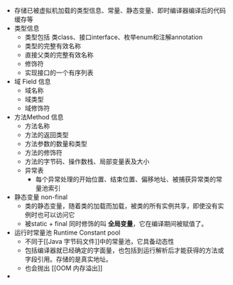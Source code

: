 - 存储已被虚拟机加载的类型信息、常量、静态变量、即时编译器编译后的代码缓存等
- 类型信息
	- 类型包括 类class、接口interface、枚举enum和注解annotation
	- 类型的完整有效名称
	- 直接父类的完整有效名称
	- 修饰符
	- 实现接口的一个有序列表
- 域 Field 信息
	- 域名称
	- 域类型
	- 域修饰符
- 方法Method 信息
	- 方法名称
	- 方法的返回类型
	- 方法参数的数量和类型
	- 方法的修饰符
	- 方法的字节码、操作数栈、局部变量表及大小
	- 异常表
		- 每个异常处理的开始位置、结束位置、偏移地址、被捕获异常类的常量池索引
- 静态变量 non-final
	- 类的静态变量，随着类的加载而加载，被类的所有实例共享，即使没有实例时也可以访问它
	- 被static + final 同时修饰的叫 **全局变量**，它在编译期间被赋值了。
- 运行时常量池 Runtime Constant pool
	- 不同于[[Java 字节码文件]]中的常量池，它具备动态性
	- 包括编译器就已经确定的字面量，也包括到运行解析后才能获得的方法或字段引用。存储的是真实地址。
	- 也会抛出 [[OOM 内存溢出]]
-